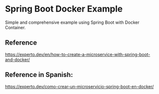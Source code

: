 # Spring Boot Docker Example

Simple and comprehensive example using Spring Boot with Docker Container.
 
## Reference 
https://experto.dev/en/how-to-create-a-microservice-with-spring-boot-and-docker/

## Reference in Spanish:  
https://experto.dev/como-crear-un-microservicio-spring-boot-en-docker/
